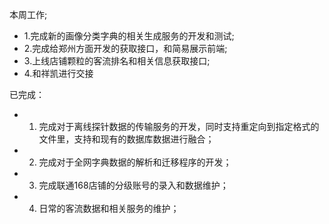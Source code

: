 本周工作;
* 1.完成新的画像分类字典的相关生成服务的开发和测试;
* 2.完成给郑州方面开发的获取接口，和简易展示前端;
* 3.上线店铺颗粒的客流排名和相关信息获取接口;
* 4.和祥凯进行交接

已完成：

* 1. 完成对于离线探针数据的传输服务的开发，同时支持重定向到指定格式的文件里，支持和现有的数据库数据进行融合；
* 2. 完成对于全网字典数据的解析和迁移程序的开发；
* 3. 完成联通168店铺的分级账号的录入和数据维护；
* 4. 日常的客流数据和相关服务的维护；
